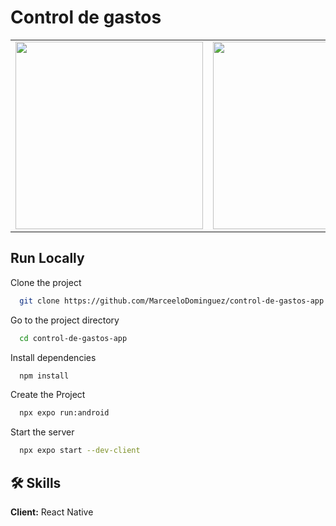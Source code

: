 # Control de gastos

<table>
<tr>
  <td><img src="https://github.com/MarceeloDominguez/control-de-gastos-app/assets/70117105/013dd0d1-3c5f-4318-8491-dacedd3cbef3" width="300"></td>
  <td><img src="https://github.com/MarceeloDominguez/control-de-gastos-app/assets/70117105/8490cf22-50c7-45d4-8cbb-debf5c1209e6" width="300"></td>
</tr>
</table>

## Run Locally

Clone the project

```bash
  git clone https://github.com/MarceeloDominguez/control-de-gastos-app.git
```

Go to the project directory

```bash
  cd control-de-gastos-app
```

Install dependencies

```bash
  npm install
```

Create the Project

```bash
  npx expo run:android 
```

Start the server

```bash
  npx expo start --dev-client
```

## 🛠 Skills
**Client:** React Native
